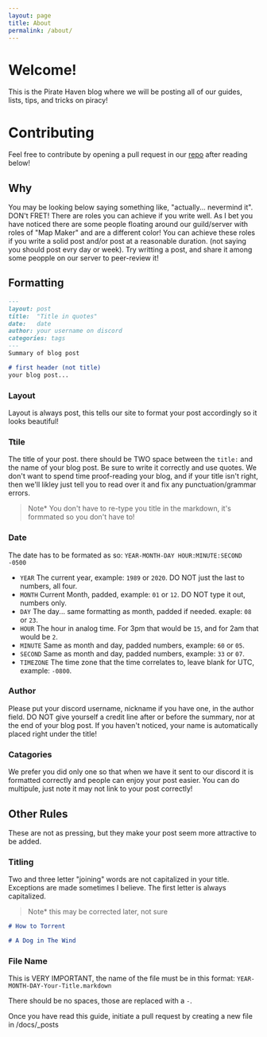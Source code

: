 ```yaml
---
layout: page
title: About
permalink: /about/
---
```


# Welcome!
This is the Pirate Haven blog where we will be posting all of our guides, lists, tips, and tricks on piracy!


# Contributing
Feel free to contribute by opening a pull request in our [repo](https://github.com/pirate-haven/pirate-haven.github.io) after reading below!

## Why
You may be looking below saying something like, "actually... nevermind it". DON't FRET! There are roles you can achieve if you write well. As I bet you have noticed there are some people floating around our guild/server with roles of "Map Maker" and are a different color! You can achieve these roles if you write a solid post and/or post at a reasonable duration. (not saying you should post evry day or week). Try writting a post, and share it among some peopple on our server to peer-review it!

## Formatting
```markdown
---
layout:	post
title:  "Title in quotes"
date:	date
author: your username on discord
categories: tags
---
Summary of blog post

# first header (not title)
your blog post...
```
### Layout
Layout is always post, this tells our site to format your post accordingly so it looks beautiful!

### Ttile
The title of your post. there should be TWO space between the `title:` and the name of your blog post. Be sure to write it correctly and use quotes. We don't want to spend time proof-reading your blog, and if your title isn't right, then we'll likley just tell you to read over it and fix any punctuation/grammar errors.

> Note* You don't have to re-type you title in the markdown, it's formmated so you don't have to!

### Date
The date has to be formated as so: `YEAR-MONTH-DAY HOUR:MINUTE:SECOND -0500`
- `YEAR`
The current year, example: `1989` or `2020`. DO NOT just the last to numbers, all four.
-  `MONTH`
Current Month, padded, example: `01` or `12`. DO NOT type it out, numbers only.
- `DAY`
The day... same formatting as month, padded if needed. exaple: `08` or `23`.
- `HOUR`
The hour in analog time. For 3pm that would be `15`, and for 2am that would be `2`.
- `MINUTE`
Same as month and day, padded numbers, example: `60` or `05`.
- `SECOND`
Same as month and day, padded numbers, example: `33` or `07`.
- `TIMEZONE`
The time zone that the time correlates to, leave blank for UTC, example: `-0800`.
### Author
Please put your discord username, nickname if you have one, in the author field. DO NOT give yourself a credit line after or before the summary, nor at the end of your blog post. If you haven't noticed, your name is automatically placed right under the title!

### Catagories
We prefer you did only one so that when we have it sent to our discord it is formatted correctly and people can enjoy your post easier. You can do multipule, just note it may not link to your post correctly!

## Other Rules
These are not as pressing, but they make your post seem more attractive to be added.

### Titling
Two and three letter "joining" words are not capitalized in your title. Exceptions are made sometimes I believe. The first letter is always capitalized.

> Note* this may be corrected later, not sure

```markdown
# How to Torrent
```
```markdown
# A Dog in The Wind
```

### File Name
This is VERY IMPORTANT, the name of the file must be in this format:  `YEAR-MONTH-DAY-Your-Title.markdown`


There should be no spaces, those are replaced with a `-`.

Once you have read this guide, initiate a pull request by creating a new file in /docs/_posts

